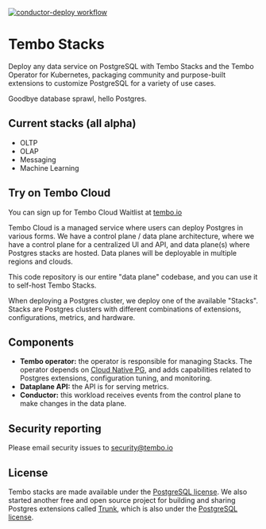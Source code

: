 [![conductor-deploy workflow](https://github.com/tembo-io/data-plane/actions/workflows/deploy.yml/badge.svg?branch=main)](https://github.com/CoreDB-io/data-plane/actions/workflows/deploy.yml)

# Tembo Stacks

Deploy any data service on PostgreSQL with Tembo Stacks and the Tembo Operator for Kubernetes, packaging community and purpose-built extensions to customize PostgreSQL for a variety of use cases. 

Goodbye database sprawl, hello Postgres.

## Current stacks (all alpha)

- OLTP
- OLAP
- Messaging
- Machine Learning

## Try on Tembo Cloud

You can sign up for Tembo Cloud Waitlist at [tembo.io](https://tembo.io)

Tembo Cloud is a managed service where users can deploy Postgres in various forms. We have a control plane / data plane architecture, where we have a control plane for a centralized UI and API, and data plane(s) where Postgres stacks are hosted. Data planes will be deployable in multiple regions and clouds. 

This code repository is our entire "data plane" codebase, and you can use it to self-host Tembo Stacks.

When deploying a Postgres cluster, we deploy one of the available "Stacks". Stacks are Postgres clusters with different combinations of extensions, configurations, metrics, and hardware.

## Components

- **Tembo operator:** the operator is responsible for managing Stacks. The operator depends on [Cloud Native PG](https://cloudnative-pg.io/), and adds capabilities related to Postgres extensions, configuration tuning, and monitoring.
- **Dataplane API:** the API is for serving metrics.
- **Conductor:** this workload receives events from the control plane to make changes in the data plane.

## Security reporting

Please email security issues to security@tembo.io

## License

Tembo stacks are made available under the [PostgreSQL license](./LICENSE). We also started another free and open source project for building and sharing Postgres extensions called [Trunk](https://github.com/tembo-io/trunk), which is also under the [PostgreSQL license](https://github.com/tembo-io/trunk/blob/main/LICENSE).
